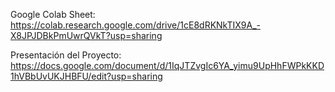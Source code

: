 Google Colab Sheet: https://colab.research.google.com/drive/1cE8dRKNkTIX9A_-X8JPJDBkPmUwrQVkT?usp=sharing

Presentación del Proyecto: https://docs.google.com/document/d/1IqJTZvgIc6YA_yimu9UpHhFWPkKKD1hVBbUvUKJHBFU/edit?usp=sharing
